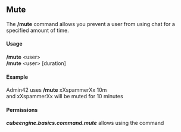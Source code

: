 ## Mute ##
The **/mute** command allows you prevent a user from using chat for a specified amount of time.  


#### Usage ####
**/mute** <user\>  
**/mute** <user\> [duration]

#### Example ####
Admin42 uses **/mute** xXspammerXx 10m  
and xXspammerXx will be muted for 10 minutes

#### Permissions ####
***cubeengine.basics.command.mute*** allows using the command
